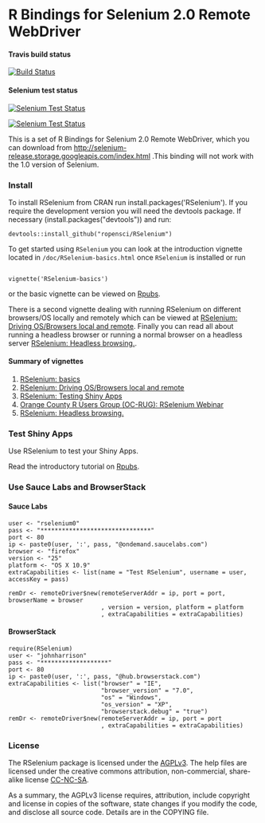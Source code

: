 R Bindings for Selenium 2.0 Remote WebDriver
==========================

#### Travis build status
[![Build Status](https://travis-ci.org/ropensci/RSelenium.svg?branch=master)](https://travis-ci.org/ropensci/RSelenium)

#### Selenium test status
[![Selenium Test Status](https://saucelabs.com/buildstatus/rselenium0)](https://saucelabs.com/u/rselenium0)

[![Selenium Test Status](https://saucelabs.com/browser-matrix/rselenium0.svg)](https://saucelabs.com/u/rselenium0)

This is a set of R Bindings for Selenium 2.0 Remote WebDriver, which you
can download from http://selenium-release.storage.googleapis.com/index.html .This binding will not work with the
1.0 version of Selenium.

### Install 

To install RSelenium from CRAN run install.packages('RSelenium'). If you require the development version you will need the devtools package. If necessary (install.packages("devtools")) and run:

```
devtools::install_github("ropensci/RSelenium")
```

To get started using `RSelenium` you can look at the introduction vignette located 
in `/doc/RSelenium-basics.html` once `RSelenium` is installed or run

```

vignette('RSelenium-basics')

```

or the basic vignette can be viewed on [Rpubs](http://rpubs.com/johndharrison/12843).

There is a second vignette dealing with running RSelenium on different browsers/OS locally and remotely which can be viewed at [RSelenium: Driving OS/Browsers local and remote](http://rpubs.com/johndharrison/13885). Finally you can read all about running a headless browser or running a normal browser on a headless server [RSelenium: Headless browsing.](http://rpubs.com/johndharrison/RSelenium-headless).

#### Summary of vignettes
1.  [RSelenium: basics](http://rpubs.com/johndharrison/12843)
2.  [RSelenium: Driving OS/Browsers local and remote](http://rpubs.com/johndharrison/13885)
3.  [RSelenium: Testing Shiny Apps](http://rpubs.com/johndharrison/13408)
4.  [Orange County R Users Group (OC-RUG): RSelenium Webinar](http://johndharrison.blogspot.com/2014/05/orange-county-r-users-group-oc-rug.html)
5.  [RSelenium: Headless browsing.](http://rpubs.com/johndharrison/RSelenium-headless)

### Test Shiny Apps

Use RSelenium to test your Shiny Apps.

Read the introductory tutorial on [Rpubs](http://rpubs.com/johndharrison/13408).


### Use Sauce Labs and BrowserStack

#### Sauce Labs

```
user <- "rselenium0"
pass <- "*******************************"
port <- 80
ip <- paste0(user, ':', pass, "@ondemand.saucelabs.com")
browser <- "firefox"
version <- "25"
platform <- "OS X 10.9"
extraCapabilities <- list(name = "Test RSelenium", username = user, accessKey = pass)

remDr <- remoteDriver$new(remoteServerAddr = ip, port = port, browserName = browser
                          , version = version, platform = platform
                          , extraCapabilities = extraCapabilities)
```
#### BrowserStack

```
require(RSelenium)
user <- "johnharrison" 
pass <- "*******************"
port <- 80
ip <- paste0(user, ':', pass, "@hub.browserstack.com")
extraCapabilities <- list("browser" = "IE",
                          "browser_version" = "7.0",
                          "os" = "Windows",
                          "os_version" = "XP",
                          "browserstack.debug" = "true")
remDr <- remoteDriver$new(remoteServerAddr = ip, port = port
                          , extraCapabilities = extraCapabilities)
```

### License

The RSelenium package is licensed under the <a href="http://www.tldrlegal.com/l/AGPL3" target="_blank">AGPLv3</a>. The help files are licensed under the creative commons attribution, non-commercial, share-alike license <a href="http://creativecommons.org/licenses/by-nc-sa/4.0/" target="_blank">CC-NC-SA</a>.

As a summary, the AGPLv3 license requires, attribution, include copyright and license in copies of the software, state changes if you modify the code, and disclose all source code. Details are in the COPYING file.

